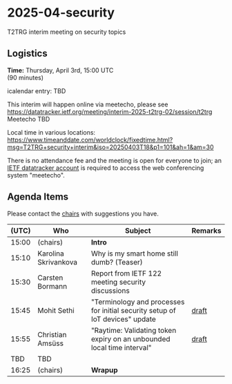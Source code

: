 # 2025-04-security

T2TRG interim meeting on security topics

## Logistics

**Time:** Thursday, April 3rd, 15:00 UTC<br>
(90 minutes)

icalendar entry: TBD

This interim will happen online via meetecho, please see<br>
<https://datatracker.ietf.org/meeting/interim-2025-t2trg-02/session/t2trg><br>
Meetecho TBD

Local time in various locations:<br>
<https://www.timeanddate.com/worldclock/fixedtime.html?msg=T2TRG+security+interim&iso=20250403T18&p1=101&ah=1&am=30>

There is no attendance fee and the meeting is open for everyone to
join; an [IETF datatracker account](https://datatracker.ietf.org/) is
required to access the web conferencing system "meetecho".


## Agenda Items

Please contact the [chairs][] with suggestions you have.

| (UTC) | Who                  | Subject                                           | Remarks |
|-------|----------------------|---------------------------------------------------|---------|
| 15:00 | (chairs)             | **Intro**                                         |         |
| 15:10 | Karolina Skrivankova | Why is my smart home still dumb?  (Teaser)        |         |
| 15:30 | Carsten Bormann      | Report from IETF 122 meeting security discussions |         |
| 15:45 | Mohit Sethi          | "Terminology and processes for initial security setup of IoT devices" update |[draft][secsetup] |
| 15:55 | Christian Amsüss     | "Raytime: Validating token expiry on an unbounded local time interval" | [draft][raytime] |
| TBD   | TBD                  | | |
| 16:25 | (chairs)             | **Wrapup**                                        |         |


[chairs]: mailto:t2trg-chairs@irtf.org
[secsetup]: https://datatracker.ietf.org/doc/draft-irtf-t2trg-security-setup-iot-devices/
[raytime]: https://datatracker.ietf.org/doc/draft-amsuess-t2trg-raytime/
